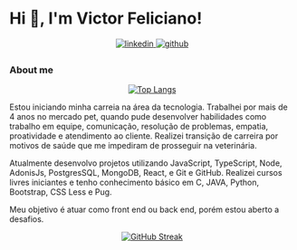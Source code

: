 # Hi 👋, I'm Victor Feliciano! 

<div align="center">
  <a href="https://linkedin.com/in/victorjfeliciano" target="_blank">
    <img src=https://img.shields.io/badge/linkedin-%231E77B5.svg?&style=for-the-badge&logo=linkedin&logoColor=white alt=linkedin style="margin-bottom: 5px;" />
  </a>

<a href="https://github.com/vetvictor33" target="_blank">
    <img src=https://img.shields.io/badge/github-%2324292e.svg?&style=for-the-badge&logo=github&logoColor=white alt=github style="margin-bottom: 5px;" />
  </a>
</div>

### About me
<div align="center">
  
[![Top Langs](https://github-readme-stats.vercel.app/api/top-langs/?username=vetvictor33&langs_count=4)](https://github.com/anuraghazra/github-readme-stats)
  
</div

Estou iniciando minha carreia na área da tecnologia. Trabalhei por mais de 4 anos no mercado pet, quando pude desenvolver habilidades como trabalho em equipe, comunicação, resolução de problemas, empatia, proatividade e atendimento ao cliente. Realizei transição de carreira por motivos de saúde que me impediram de prosseguir na veterinária.

 Atualmente desenvolvo projetos utilizando JavaScript, TypeScript, Node, AdonisJs, PostgresSQL, MongoDB, React, e Git e GitHub.
 Realizei cursos livres iniciantes e tenho conhecimento básico em C, JAVA, Python, Bootstrap, CSS Less e Pug.
 
Meu objetivo é atuar como front end ou back end, porém estou aberto a desafios.

<div align="center">


[![GitHub Streak](https://github-readme-streak-stats.herokuapp.com?user=VetVictor33&theme=nightowl&hide_border=true&locale=eng&date_format=j%20M%5B%20Y%5D&mode=weekly)](https://git.io/streak-stats)

</div>
